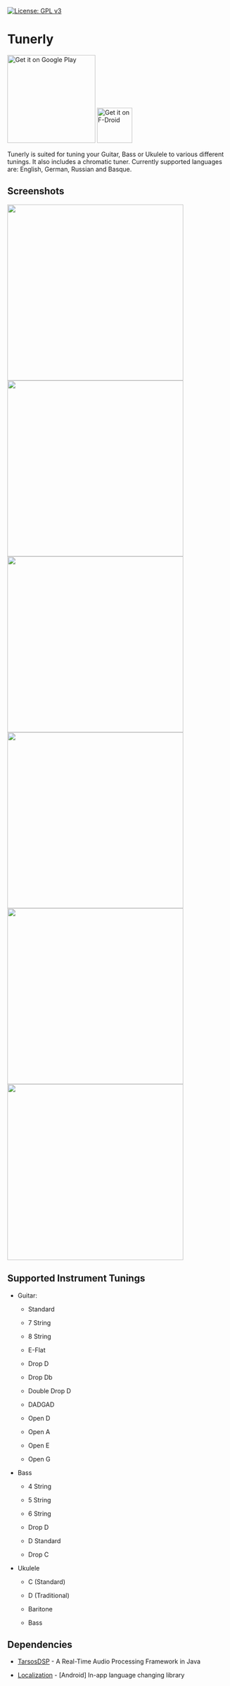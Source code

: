 [![License: GPL v3](https://img.shields.io/badge/License-GPLv3-blue.svg)](https://www.gnu.org/licenses/gpl-3.0)

# Tunerly

<a href='https://play.google.com/store/apps/details?id=com.tunerly&hl=de&gl=US&pcampaignid=pcampaignidMKT-Other-global-all-co-prtnr-py-PartBadge-Mar2515-1'><img alt='Get it on Google Play' src='https://play.google.com/intl/en_us/badges/static/images/badges/en_badge_web_generic.png' width='200'/></a>
<a href="https://f-droid.org/de/packages/com.tunerly/">
    <img src="https://fdroid.gitlab.io/artwork/badge/get-it-on.png"
    alt="Get it on F-Droid"
    height="80">
</a>


Tunerly is suited for tuning your Guitar, Bass or Ukulele to various different tunings. It also includes a chromatic tuner. 
Currently supported languages are: English, German, Russian and Basque.

## Screenshots

<img src="/screenshots/1.png" width="400"> <img src="/screenshots/2.png" width="400"><img src="/screenshots/3.png" width="400"><img src="/screenshots/4.png" width="400"><img src="/screenshots/5.png" width="400"><img src="/screenshots/6.png" width="400">

## Supported Instrument Tunings

  * Guitar:
  
    * Standard
    
    * 7 String
    
    * 8 String
    
    * E-Flat
    
    * Drop D
    
    * Drop Db
    
    * Double Drop D
    
    * DADGAD
    
    * Open D
    
    * Open A
    
    * Open E
    
    * Open G
    
  * Bass
  
    * 4 String
    
    * 5 String
    
    * 6 String
    
    * Drop D
    
    * D Standard
    
    * Drop C
    
  * Ukulele
  
    * C (Standard)
    
    * D (Traditional)
    
    * Baritone
    
    * Bass
    
## Dependencies

  * [TarsosDSP](https://github.com/JorenSix/TarsosDSP) - A Real-Time Audio Processing Framework in Java

  * [Localization](https://github.com/akexorcist/Localization) - [Android] In-app language changing library
